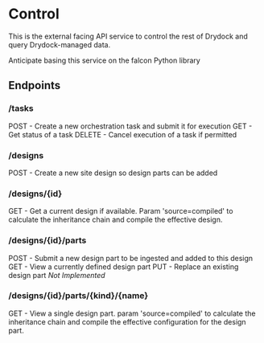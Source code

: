 # Control #

This is the external facing API service to control the rest
of Drydock and query Drydock-managed data.

Anticipate basing this service on the falcon Python library

## Endpoints ##

### /tasks ###

POST - Create a new orchestration task and submit it for execution
GET - Get status of a task
DELETE - Cancel execution of a task if permitted

### /designs ###

POST - Create a new site design so design parts can be added

### /designs/{id}

GET - Get a current design if available. Param 'source=compiled' to calculate the inheritance chain and compile the effective design.

### /designs/{id}/parts

POST - Submit a new design part to be ingested and added to this design
GET - View a currently defined design part
PUT - Replace an existing design part *Not Implemented*

### /designs/{id}/parts/{kind}/{name}

GET - View a single design part. param 'source=compiled' to calculate the inheritance chain and compile the effective configuration for the design part.
